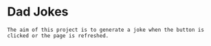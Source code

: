 ﻿# Dad Jokes

    The aim of this project is to generate a joke when the button is clicked or the page is refreshed.
